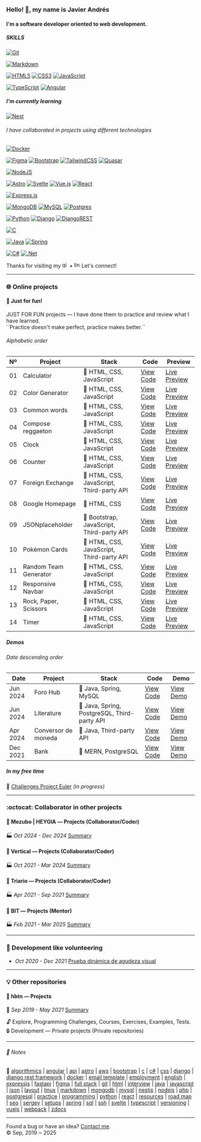 ### Hello! :wave:, my name is Javier Andrés
#### I'm a software developer oriented to web development.
##### SKILLS
[![Git](https://img.shields.io/badge/git-%23F05033.svg?style=for-the-badge&logo=git&logoColor=white)](#)

[![Markdown](https://img.shields.io/badge/markdown-%23000000.svg?style=for-the-badge&logo=markdown&logoColor=white)](#)

[![HTML5](https://img.shields.io/badge/html5-%23E34F26.svg?style=for-the-badge&logo=html5&logoColor=white)](#)
[![CSS3](https://img.shields.io/badge/css3-%231572B6.svg?style=for-the-badge&logo=css3&logoColor=white)](#)
[![JavaScript](https://img.shields.io/badge/javascript-%23323330.svg?style=for-the-badge&logo=javascript&logoColor=%23F7DF1E)](#)

[![TypeScript](https://img.shields.io/badge/typescript-%23007ACC.svg?style=for-the-badge&logo=typescript&logoColor=white)](#)
[![Angular](https://img.shields.io/badge/angular-%23DD0031.svg?style=for-the-badge&logo=angular&logoColor=white)](#)
##### I'm currently learning
[![Nest](https://img.shields.io/badge/Nest.js-%23E0234E.svg?logo=nestjs&logoColor=white)](#)
###### I have collaborated in projects using different technologies
[![Docker](https://img.shields.io/badge/docker-%230db7ed.svg?style=for-the-badge&logo=docker&logoColor=white)](#)

[![Figma](https://img.shields.io/badge/figma-%23F24E1E.svg?style=for-the-badge&logo=figma&logoColor=white)](#)
[![Bootstrap](https://img.shields.io/badge/bootstrap-%238511FA.svg?style=for-the-badge&logo=bootstrap&logoColor=white)](#)
[![TailwindCSS](https://img.shields.io/badge/tailwindcss-%2338B2AC.svg?style=for-the-badge&logo=tailwind-css&logoColor=white)](#)
[![Quasar](https://img.shields.io/badge/Quasar-16B7FB?style=for-the-badge&logo=quasar&logoColor=black)](#)

[![NodeJS](https://img.shields.io/badge/node.js-6DA55F?style=for-the-badge&logo=node.js&logoColor=white)](#)

[![Astro](https://img.shields.io/badge/astro-%232C2052.svg?style=for-the-badge&logo=astro&logoColor=white)](#)
[![Svelte](https://img.shields.io/badge/svelte-%23f1413d.svg?style=for-the-badge&logo=svelte&logoColor=white)](#)
[![Vue.js](https://img.shields.io/badge/vuejs-%2335495e.svg?style=for-the-badge&logo=vuedotjs&logoColor=%234FC08D)](#)
[![React](https://img.shields.io/badge/react-%2320232a.svg?style=for-the-badge&logo=react&logoColor=%2361DAFB)](#)

[![Express.js](https://img.shields.io/badge/express.js-%23404d59.svg?style=for-the-badge&logo=express&logoColor=%2361DAFB)](#)

[![MongoDB](https://img.shields.io/badge/MongoDB-%234ea94b.svg?style=for-the-badge&logo=mongodb&logoColor=white)](#)
[![MySQL](https://img.shields.io/badge/mysql-4479A1.svg?style=for-the-badge&logo=mysql&logoColor=white)](#)
[![Postgres](https://img.shields.io/badge/postgres-%23316192.svg?style=for-the-badge&logo=postgresql&logoColor=white)](#)

[![Python](https://img.shields.io/badge/python-3670A0?style=for-the-badge&logo=python&logoColor=ffdd54)](#)
[![Django](https://img.shields.io/badge/django-%23092E20.svg?style=for-the-badge&logo=django&logoColor=white)](#)
[![DjangoREST](https://img.shields.io/badge/DJANGO-REST-ff1709?style=for-the-badge&logo=django&logoColor=white&color=ff1709&labelColor=gray)](#)

[![C](https://img.shields.io/badge/c-%2300599C.svg?style=for-the-badge&logo=c&logoColor=white)](#)

[![Java](https://img.shields.io/badge/java-%23ED8B00.svg?style=for-the-badge&logo=openjdk&logoColor=white)](#)
[![Spring](https://img.shields.io/badge/spring-%236DB33F.svg?style=for-the-badge&logo=spring&logoColor=white)](#)

[![C#](https://img.shields.io/badge/c%23-%23239120.svg?style=for-the-badge&logo=csharp&logoColor=white)](#)
[![.Net](https://img.shields.io/badge/.NET-5C2D91?style=for-the-badge&logo=.net&logoColor=white)](#)


Thanks for visiting my [<img src='https://cdn.jsdelivr.net/npm/simple-icons@3.0.1/icons/github.svg' alt='github' height='16'>](https://github.com/javi0b01)
 • 
[<img src='https://cdn.jsdelivr.net/npm/simple-icons@3.0.1/icons/linkedin.svg' alt='linkedin' height='16'>](https://www.linkedin.com/in/javi0b01/) Let's connect!
- - -
### :globe_with_meridians: Online projects
#### :muscle: Just for fun!
JUST FOR FUN projects ― I have done them to practice and review what I have learned.  
´´Practice doesn't make perfect, practice makes better.´´
###### Alphabetic order
|Nº|Project|Stack|Code|Preview|
|----|----|----|----|----|
|01|Calculator|:icecream: HTML, CSS, JavaScript|[View Code](https://github.com/javi0b01/training-calculator)|[Live Preview](https://javi0b01.github.io/training-calculator/)|
|02|Color Generator|:icecream: HTML, CSS, JavaScript|[View Code](https://github.com/javi0b01/training-color_generator)|[Live Preview](https://javi0b01.github.io/training-color_generator/)|
|03|Common words|:icecream: HTML, CSS, JavaScript|[View Code](https://github.com/javi0b01/just_for_fun-common_words)|[Live Preview](https://javi0b01.github.io/just_for_fun-common_words/)|
|04|Compose reggaeton|:icecream: HTML, CSS, JavaScript|[View Code](https://github.com/javi0b01/training-compose_reggaeton)|[Live Preview](https://javi0b01.github.io/training-compose_reggaeton/)|
|05|Clock|:icecream: HTML, CSS, JavaScript|[View Code](https://github.com/javi0b01/training-clock)|[Live Preview](https://javi0b01.github.io/training-clock/)|
|06|Counter|:icecream: HTML, CSS, JavaScript|[View Code](https://github.com/javi0b01/training-counter)|[Live Preview](https://javi0b01.github.io/training-counter/)|
|07|Foreign Exchange|:icecream: HTML, CSS, JavaScript, Third-party API|[View Code](https://github.com/javi0b01/training-foreign_exchange)|[Live Preview](https://javi0b01.github.io/training-foreign_exchange/)|
|08|Google Homepage|:icecream: HTML, CSS|[View Code](https://github.com/javi0b01/training-google_homepage)|[Live Preview](https://javi0b01.github.io/training-google_homepage/)|
|09|JSONplaceholder|:ice_cream: Bootstrap, JavaScript, Third-party API|[View Code](https://github.com/javi0b01/training-jsonplaceholder)|[Live Preview](https://javi0b01.github.io/training-jsonplaceholder/)|
|10|Pokémon Cards|:icecream: HTML, CSS, JavaScript, Third-party API|[View Code](https://github.com/javi0b01/training-pokemon_cards)|[Live Preview](https://javi0b01.github.io/training-pokemon_cards/)|
|11|Random Team Generator|:icecream: HTML, CSS, JavaScript|[View Code](https://github.com/javi0b01/just_for_fun-random_team_generator)|[Live Preview](https://javi0b01.github.io/just_for_fun-random_team_generator/)|
|12|Responsive Navbar|:icecream: HTML, CSS, JavaScript|[View Code](https://github.com/javi0b01/training-responsive_navbar)|[Live Preview](https://javi0b01.github.io/training-responsive_navbar/)|
|13|Rock, Paper, Scissors|:icecream: HTML, CSS, JavaScript|[View Code](https://github.com/javi0b01/odin-rock_paper_scissors)|[Live Preview](https://javi0b01.github.io/odin-rock_paper_scissors/)|
|14|Timer|:icecream: HTML, CSS, JavaScript|[View Code](https://github.com/javi0b01/just_for_fun-timer)|[Live Preview](https://javi0b01.github.io/just_for_fun-timer/)|
##### Demos
###### Date descending order
|Date|Project|Stack|Code|Demo|
|----|----|----|----|----|
|Jun 2024|Foro Hub|:ice_cream: Java, Spring, MySQL|[View Code](https://github.com/javi0b01/challenge-one_g6-foro_hub)|[View Demo](https://youtu.be/_WqN0zh7yYc)|
|Jun 2024|Literature|:ice_cream: Java, Spring, PostgreSQL, Third-party API|[View Code](https://github.com/javi0b01/challenge-one_g6-literature)|[View Demo](https://youtu.be/JupZOzY2WaA)|
|Apr 2024|Conversor de moneda|:icecream: Java, Third-party API|[View Code](https://github.com/javi0b01/challenge-one_g6-conversor_de_moneda)|[View Demo](https://youtu.be/-TJ4sduDhZY)|
|Dec 2021|Bank|:ice_cream: MERN, PostgreSQL|[View Code](https://github.com/javi0b01/unal-team7_P65_C4_DW/)|[View Demo](https://youtu.be/hh9vCFwJku4)|
##### In my free time
:brain: [Challenges Project Euler](https://github.com/javi0b01/challenges-project_euler) *(in progress)*
- - -
### :octocat: Collaborator in other projects
#### :office: Mezubo | HEYGIA ― Projects (Collaborator/Coder)
:factory: *Oct 2024 - Dec 2024* [Summary](mezubo-heygia.md)
#### :office: Vertical ― Projects (Collaborator/Coder)
:factory: *Oct 2021 - Mar 2024* [Summary](vertical.md)
#### :office: Triario ― Projects (Collaborator/Coder)
:factory: *Apr 2021 - Sep 2021* [Summary](triario.md)
#### :office: BIT ― Projects (Mentor)
:factory: *Feb 2021 - Mar 2025* [Summary](bit.md)
- - -
### :checkered_flag: Development like volunteering
- *Oct 2020 - Dec 2021* [Prueba dinámica de agudeza visual](https://javi0b01.github.io/development-optometrist/)
- - -
### :bulb: Other repositories
#### :snake: hbtn ― Projects
:school: *Sep 2019 - May 2021* [Summary](hbtn.md)

:unlock: Explore, Programming Challenges, Courses, Exercises, Examples, Tests.  
:lock: Development ― Private projects (Private repositories)
- - -
###### :memo: Notes
:bookmark: [algorithmics](algorithmics.md) | [angular](angular.md) | [api](api.md) | [astro](astro.md) | [aws](aws.md) | [bootstrap](bootstrap.md) | [c](c.md) | [c#](c-sharp.md) | [css](css.md) | [django](django.md) | [django rest framework](django_rest_framework.md) | [docker](docker.md) | [email template](email_template.md) | [employment](employment.md) | [english](english.md) | [expressjs](expressjs.md) | [fastapi](fastapi.md) | [figma](figma.md) | [full stack](full-stack.md) | [git](git.md) | [html](html.md) | [interview](interview.md) | [java](java.md) | [javascript](javascript.md) | [json](json.md) | [layout](layout.md) | [linux](linux.md) | [markdown](markdown.md) | [mongodb](mongodb.md) | [mysql](mysql.md) | [nestjs](nestjs.md) | [nodejs](nodejs.md) | [php](php.md) | [postgresql](postgresql.md) | [practice](practice.md) | [programming](programming.md) | [python](python.md) | [react](react.md) | [resources](resources.md) | [road map](road_map.md) | [seo](seo.md) | [sergey](sergey.md) | [setups](setups.md) | [spring](spring.md) | [sql](sql.md) | [ssh](ssh.md) | [svelte](svelte.md) | [typescript](typescript.md) | [versioning](versioning.md) | [vuejs](vuejs.md) | [webpack](webpack.md) | [zdocs](zdocs.md)
- - -
Found a bug or have an idea? [Contact me](https://www.linkedin.com/in/javi0b01/).  
:copyright: Sep, 2019 ~ 2025
